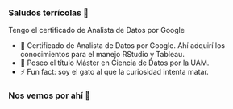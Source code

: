 ### Saludos terrícolas 👋
Tengo el certificado de Analista de Datos por Google
- 🌱 Certificado de Analista de Datos por Google. Ahí adquirí los conocimientos para el manejo RStudio y Tableau.
- 🌱 Poseo el título Máster en Ciencia de Datos por la UAM.
- ⚡ Fun fact: soy el gato al que la curiosidad intenta matar. 

### Nos vemos por ahí 🖖

<!--
**Donettello/Donettello** is a ✨ _special_ ✨ repository because its `README.md` (this file) appears on your GitHub profile.

Here are some ideas to get you started:

- 🔭 I’m currently working on ...
- 🌱 I’m currently learning ...
- 👯 I’m looking to collaborate on ...
- 🤔 I’m looking for help with ...
- 💬 Ask me about ...
- 📫 How to reach me: ...
- 😄 Pronouns: ...
- ⚡ Fun fact: ...
-->

